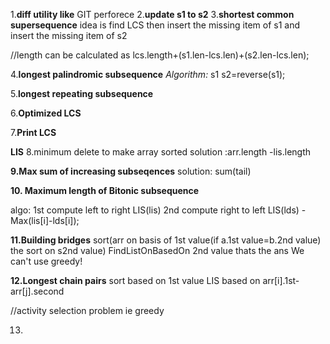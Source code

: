 1.**diff utility like** GIT perforece
2.**update s1 to s2**
3.**shortest common supersequence** 
idea is find LCS then insert the missing item of s1 
and insert the missing item of s2

//length can be calculated as lcs.length+(s1.len-lcs.len)+(s2.len-lcs.len);

4.**longest palindromic subsequence** 
_Algorithm:_
s1
s2=reverse(s1);


5.**longest repeating subsequence**

6.**Optimized LCS**

7.**Print LCS**

**LIS**
8.minimum delete to make array sorted 
 solution :arr.length -lis.length

**9.Max sum of increasing subseqences**
solution: sum(tail)

**10. Maximum length of Bitonic subsequence** 

algo:
1st compute left to right LIS(lis)
2nd compute right to left LIS(lds)
-Max(lis[i]-lds[i]);

**11.Building bridges** 
sort(arr on basis of 1st value(if a.1st value=b.2nd value) the sort on s2nd value)
FindListOnBasedOn 2nd value
thats the ans
We can't use greedy!

**12.Longest chain pairs**
sort based on 1st value
LIS based on arr[i].1st-arr[j].second

//activity selection problem ie greedy

13.
  

